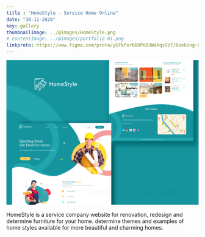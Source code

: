 ```yaml
---
title : "HomeStyle - Service Home Online"
date: "30-11-2020"
key: gallery
thumbnailImage: ../@images/HomeStyle.png
# contentImage: ../@images/portfolio-01.png
linkproto: https://www.figma.com/proto/yGfkPorbBHPoD3WaXqsVz7/Booking-Car-Wash?node-id=387%3A10385&scaling=scale-down&page-id=17%3A598&starting-point-node-id=324%3A9294&show-proto-sidebar=0
---
```



![alt text](../@images/HomeStyle.png)

HomeStyle is a service company website for renovation, redesign and determine furniture for your home. determine themes and examples of home styles available for more beautiful and charming homes.
